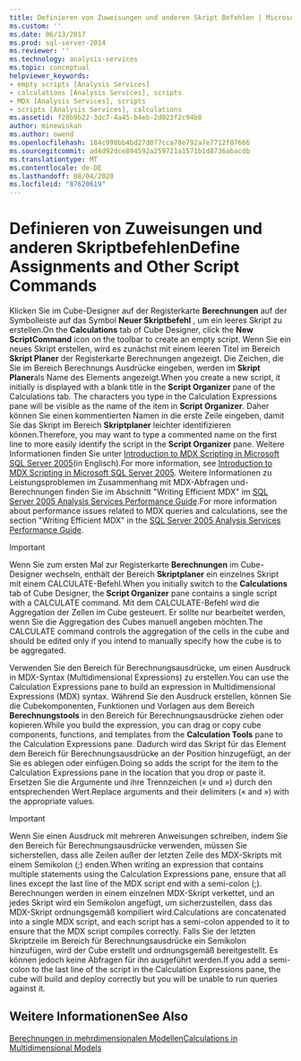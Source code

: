 ```yaml
---
title: Definieren von Zuweisungen und anderen Skript Befehlen | Microsoft-Dokumentation
ms.custom: ''
ms.date: 06/13/2017
ms.prod: sql-server-2014
ms.reviewer: ''
ms.technology: analysis-services
ms.topic: conceptual
helpviewer_keywords:
- empty scripts [Analysis Services]
- calculations [Analysis Services], scripts
- MDX [Analysis Services], scripts
- scripts [Analysis Services], calculations
ms.assetid: f28b9b22-3dc7-4a45-b4eb-2d023f2c94b8
author: minewiskan
ms.author: owend
ms.openlocfilehash: 184c998bb4bd27d077cca78e792a7e7712f87666
ms.sourcegitcommit: ad4d92dce894592a259721a1571b1d8736abacdb
ms.translationtype: MT
ms.contentlocale: de-DE
ms.lasthandoff: 08/04/2020
ms.locfileid: "87620619"
---
```

# <a name="define-assignments-and-other-script-commands"></a><span data-ttu-id="dccdc-102">Definieren von Zuweisungen und anderen Skriptbefehlen</span><span class="sxs-lookup"><span data-stu-id="dccdc-102">Define Assignments and Other Script Commands</span></span>
  <span data-ttu-id="dccdc-103">Klicken Sie im Cube-Designer auf der Registerkarte **Berechnungen** auf der Symbolleiste auf das Symbol **Neuer Skriptbefehl** , um ein leeres Skript zu erstellen.</span><span class="sxs-lookup"><span data-stu-id="dccdc-103">On the **Calculations** tab of Cube Designer, click the **New ScriptCommand** icon on the toolbar to create an empty script.</span></span> <span data-ttu-id="dccdc-104">Wenn Sie ein neues Skript erstellen, wird es zunächst mit einem leeren Titel im Bereich **Skript Planer** der Registerkarte Berechnungen angezeigt. Die Zeichen, die Sie im Bereich Berechnungs Ausdrücke eingeben, werden im **Skript Planer**als Name des Elements angezeigt.</span><span class="sxs-lookup"><span data-stu-id="dccdc-104">When you create a new script, it initially is displayed with a blank title in the **Script Organizer** pane of the Calculations tab. The characters you type in the Calculation Expressions pane will be visible as the name of the item in **Script Organizer**.</span></span> <span data-ttu-id="dccdc-105">Daher können Sie einen kommentierten Namen in die erste Zeile eingeben, damit Sie das Skript im Bereich **Skriptplaner** leichter identifizieren können.</span><span class="sxs-lookup"><span data-stu-id="dccdc-105">Therefore, you may want to type a commented name on the first line to more easily identify the script in the **Script Organizer** pane.</span></span> <span data-ttu-id="dccdc-106">Weitere Informationen finden Sie unter [Introduction to MDX Scripting in Microsoft SQL Server 2005](https://go.microsoft.com/fwlink/?LinkId=81892)(in Englisch).</span><span class="sxs-lookup"><span data-stu-id="dccdc-106">For more information, see [Introduction to MDX Scripting in Microsoft SQL Server 2005](https://go.microsoft.com/fwlink/?LinkId=81892).</span></span> <span data-ttu-id="dccdc-107">Weitere Informationen zu Leistungsproblemen im Zusammenhang mit MDX-Abfragen und-Berechnungen finden Sie im Abschnitt "Writing Efficient MDX" im [SQL Server 2005 Analysis Services Performance Guide](https://docsbay.net/Microsoft-SQL-Server-2005-Analysis-Services-Performance-Guide).</span><span class="sxs-lookup"><span data-stu-id="dccdc-107">For more information about performance issues related to MDX queries and calculations, see the section "Writing Efficient MDX" in the [SQL Server 2005 Analysis Services Performance Guide](https://docsbay.net/Microsoft-SQL-Server-2005-Analysis-Services-Performance-Guide).</span></span>  
  
> [!IMPORTANT]  
>  <span data-ttu-id="dccdc-108">Wenn Sie zum ersten Mal zur Registerkarte **Berechnungen** im Cube-Designer wechseln, enthält der Bereich **Skriptplaner** ein einzelnes Skript mit einem CALCULATE-Befehl.</span><span class="sxs-lookup"><span data-stu-id="dccdc-108">When you initially switch to the **Calculations** tab of Cube Designer, the **Script Organizer** pane contains a single script with a CALCULATE command.</span></span> <span data-ttu-id="dccdc-109">Mit dem CALCULATE-Befehl wird die Aggregation der Zellen im Cube gesteuert. Er sollte nur bearbeitet werden, wenn Sie die Aggregation des Cubes manuell angeben möchten.</span><span class="sxs-lookup"><span data-stu-id="dccdc-109">The CALCULATE command controls the aggregation of the cells in the cube and should be edited only if you intend to manually specify how the cube is to be aggregated.</span></span>  
  
 <span data-ttu-id="dccdc-110">Verwenden Sie den Bereich für Berechnungsausdrücke, um einen Ausdruck in MDX-Syntax (Multidimensional Expressions) zu erstellen.</span><span class="sxs-lookup"><span data-stu-id="dccdc-110">You can use the Calculation Expressions pane to build an expression in Multidimensional Expressions (MDX) syntax.</span></span> <span data-ttu-id="dccdc-111">Während Sie den Ausdruck erstellen, können Sie die Cubekomponenten, Funktionen und Vorlagen aus dem Bereich **Berechnungstools** in den Bereich für Berechnungsausdrücke ziehen oder kopieren.</span><span class="sxs-lookup"><span data-stu-id="dccdc-111">While you build the expression, you can drag or copy cube components, functions, and templates from the **Calculation Tools** pane to the Calculation Expressions pane.</span></span> <span data-ttu-id="dccdc-112">Dadurch wird das Skript für das Element dem Bereich für Berechnungsausdrücke an der Position hinzugefügt, an der Sie es ablegen oder einfügen.</span><span class="sxs-lookup"><span data-stu-id="dccdc-112">Doing so adds the script for the item to the Calculation Expressions pane in the location that you drop or paste it.</span></span> <span data-ttu-id="dccdc-113">Ersetzen Sie die Argumente und ihre Trennzeichen (« und ») durch den entsprechenden Wert.</span><span class="sxs-lookup"><span data-stu-id="dccdc-113">Replace arguments and their delimiters (« and ») with the appropriate values.</span></span>  
  
> [!IMPORTANT]  
>  <span data-ttu-id="dccdc-114">Wenn Sie einen Ausdruck mit mehreren Anweisungen schreiben, indem Sie den Bereich für Berechnungsausdrücke verwenden, müssen Sie sicherstellen, dass alle Zeilen außer der letzten Zeile des MDX-Skripts mit einem Semikolon (;) enden.</span><span class="sxs-lookup"><span data-stu-id="dccdc-114">When writing an expression that contains multiple statements using the Calculation Expressions pane, ensure that all lines except the last line of the MDX script end with a semi-colon (;).</span></span> <span data-ttu-id="dccdc-115">Berechnungen werden in einem einzelnen MDX-Skript verkettet, und an jedes Skript wird ein Semikolon angefügt, um sicherzustellen, dass das MDX-Skript ordnungsgemäß kompiliert wird.</span><span class="sxs-lookup"><span data-stu-id="dccdc-115">Calculations are concatenated into a single MDX script, and each script has a semi-colon appended to it to ensure that the MDX script compiles correctly.</span></span> <span data-ttu-id="dccdc-116">Falls Sie der letzten Skriptzeile im Bereich für Berechnungsausdrücke ein Semikolon hinzufügen, wird der Cube erstellt und ordnungsgemäß bereitgestellt. Es können jedoch keine Abfragen für ihn ausgeführt werden.</span><span class="sxs-lookup"><span data-stu-id="dccdc-116">If you add a semi-colon to the last line of the script in the Calculation Expressions pane, the cube will build and deploy correctly but you will be unable to run queries against it.</span></span>  
  
## <a name="see-also"></a><span data-ttu-id="dccdc-117">Weitere Informationen</span><span class="sxs-lookup"><span data-stu-id="dccdc-117">See Also</span></span>  
 [<span data-ttu-id="dccdc-118">Berechnungen in mehrdimensionalen Modellen</span><span class="sxs-lookup"><span data-stu-id="dccdc-118">Calculations in Multidimensional Models</span></span>](calculations-in-multidimensional-models.md)  
  
  
